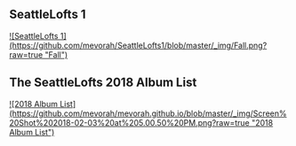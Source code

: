## SeattleLofts 1
<a href="/SeattleLofts1/">
![SeattleLofts 1](https://github.com/mevorah/SeattleLofts1/blob/master/_img/Fall.png?raw=true "Fall")
</a>

## The SeattleLofts 2018 Album List
<a href="/The2018SeattleLoftsAlbumsofTheYearList/">
![2018 Album List](https://github.com/mevorah/mevorah.github.io/blob/master/_img/Screen%20Shot%202018-02-03%20at%205.00.50%20PM.png?raw=true "2018 Album List")
</a>
